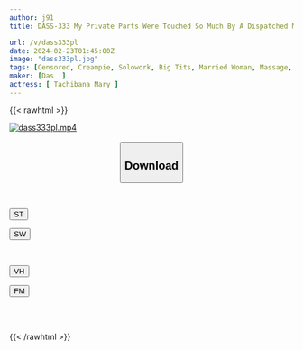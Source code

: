 ```yaml
---
author: j91
title: DASS-333 My Private Parts Were Touched So Much By A Dispatched Masseuse That I Couldn't Bear The Pleasure And Ended Up Cuckolding Her. Mary Tachibana

url: /v/dass333pl
date: 2024-02-23T01:45:00Z
image: "dass333pl.jpg"
tags: [Censored, Creampie, Solowork, Big Tits, Married Woman, Massage, Lotion	]
maker: [Das !]
actress: [ Tachibana Mary ]
---
```



{{< rawhtml >}}

<div class="video" data-videoid="YeeMgOypwaSLrw">
    <a href="javascript:;">
        <img src="/v/dass333pl/dass333pl.jpg" width="WIDTH" height="HEIGHT" alt="dass333pl.mp4" loading="lazy">
    </a>
</div>

<script type="text/javascript" src="https://j91.asia/asset/on-demand-st.js"></script>

<br>
  <link rel="stylesheet" href="https://j91.asia/asset/bs5.css">
  
  <center>
  <button class="btn btn-primary" type="button" data-bs-toggle="collapse" data-bs-target=".multi-collapse" aria-expanded="false" aria-controls="multiCollapseExample1 multiCollapseExample2"><h2>Download</h2></button></center>
</p>
<div class="row">
  <div class="col">
    <div class="collapse multi-collapse" id="multiCollapseExample1">
      <div class="card card-body">
	      	      <br>
<div class="buttons">  
<p><a href="https://streamtape.to/v/YeeMgOypwaSLrw" target="_blank"><button class="btn-hover color-3"><i class="fa fa-download"></i> ST</button></a></p>
<p><a href="https://cdnwish.com/cpkie798oghm" target="_blank"><button class="btn-hover color-2"><i class="fa fa-download"></i> SW</button></a></p></div>
    </div>
  </div>
</div>
  <div class="col">
    <div class="collapse multi-collapse" id="multiCollapseExample2">
      <div class="card card-body">
	      <br>
<div class="buttons">
<p><a href="javascript:;"><button class="btn-hover color-9"><i class="fa fa-download"></i> VH</button></a></p>
<p><a href="javascript:;"><button class="btn-hover color-8"><i class="fa fa-download"></i> FM</button></a></p></div>
<br><br>
      </div>
    </div>
  </div>
</div>

{{< /rawhtml >}}